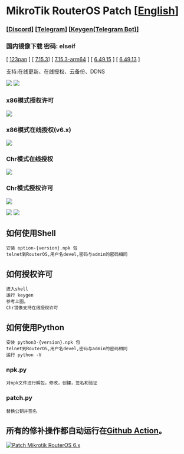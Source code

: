 # MikroTik RouterOS Patch  [[English](README_EN.md)]

### [[Discord](https://discord.gg/keV6MWQFtX)] [[Telegram](https://t.me/mikrotikpatch)] [[Keygen(Telegram Bot)](https://t.me/ROS_Keygen_Bot)]

### 国内镜像下载 密码: elseif
[ [123pan](https://www.123pan.com/s/IpxgTd-BYjQh.html) ]
[ [7.15.3](https://elseif.lanzouj.com/b00cre7g7a)]
[ [7.15.3-arm64](https://elseif.lanzouj.com/b00cre7g8b) ] 
[ [6.49.15](https://elseif.lanzouj.com/b00crdq4ji) ] 
[ [6.49.13](https://elseif.lanzouj.com/b00crdq4kj) ]       

支持:在线更新、在线授权、云备份、DDNS

![](image/install.png)
![](image/routeros.png)

### x86模式授权许可
![](image/x86.png)
### x86模式在线授权(v6.x)
![](image/renew_v6.png)
### Chr模式在线授权
![](image/renew.png)
### Chr模式授权许可
![](image/chr.png)

![](image/arm.png)
![](image/mips.png)

## 如何使用Shell
    安装 option-{version}.npk 包
    telnet到RouterOS,用户名devel,密码与admin的密码相同
## 如何授权许可
    进入shell
    运行 keygen
    参考上图。
    Chr镜像支持在线授权许可
## 如何使用Python
    安装 python3-{version}.npk 包
    telnet到RouterOS,用户名devel,密码与admin的密码相同
    运行 python -V
### npk.py
    对npk文件进行解包，修改，创建，签名和验证
### patch.py
    替换公钥并签名


## 所有的修补操作都自动运行在[Github Action](https://github.com/elseif/MikroTikPatch/blob/main/.github/workflows/)。

[![Patch Mikrotik RouterOS 6.x](https://github.com/elseif/MikroTikPatch/actions/workflows/mikrotik_patch_6.yml/badge.svg)](https://github.com/elseif/MikroTikPatch/actions/workflows/mikrotik_patch_6.yml)






